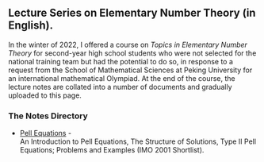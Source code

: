 ## Lecture Series on Elementary Number Theory (in English).

In the winter of 2022, I offered a course on _Topics in Elementary Number Theory_ for second-year high school students who were not selected for the national training team but had the potential to do so, in response to a request from the School of Mathematical Sciences at Peking University for an international mathematical Olympiad. At the end of the course, the lecture notes are collated into a number of documents and gradually uploaded to this page.


### The Notes Directory

- [Pell Equations](././ent39.pdf) - <br/>
  An Introduction to Pell Equations, The Structure of Solutions, Type II Pell Equations; Problems and Examples (IMO 2001 Shortlist).
